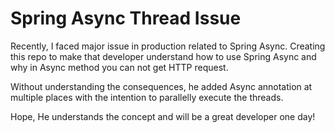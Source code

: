 # Spring Async Thread Issue


Recently, I faced major issue in production related to Spring Async. Creating this repo to make that developer understand how to use Spring Async and why in Async method you can not get HTTP request.

Without understanding the consequences, he added Async annotation at multiple places with the intention to parallelly execute the threads.

Hope, He understands the concept and will be a great developer one day!
